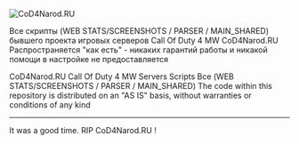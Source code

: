 ![CoD4Narod.RU](https://raw.githubusercontent.com/volkv/cod4narod-scripts/main/stats/img/logo.png)

Все скрипты (WEB STATS/SCREENSHOTS / PARSER / MAIN_SHARED) бывшего проекта игровых серверов Call Of Duty 4 MW CoD4Narod.RU
Распространяется "как есть" - никаких гарантий работы и никакой помощи в настройке не предоставляется

CoD4Narod.RU Call Of Duty 4 MW Servers Scripts Все (WEB STATS/SCREENSHOTS / PARSER / MAIN_SHARED)
The code within this repository is distributed on an "AS IS" basis, without warranties or conditions of any kind

--------------------------
It was a good time. RIP CoD4Narod.RU !
